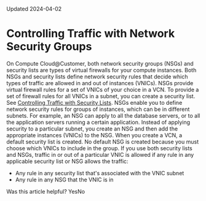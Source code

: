 Updated 2024-04-02
# Controlling Traffic with Network Security Groups
On Compute Cloud@Customer, both network security groups (NSGs) and security lists are types of virtual firewalls for your compute instances. Both NSGs and security lists define network security rules that decide which types of traffic are allowed in and out of instances (VNICs).
NSGs provide virtual firewall rules for a set of VNICs of your choice in a VCN. To provide a set of firewall rules for all VNICs in a subnet, you can create a security list. See [Controlling Traffic with Security Lists](https://docs.oracle.com/en-us/iaas/compute-cloud-at-customer/topics/network/controlling-traffic-with-security-lists.htm#controlling-traffic-with-security-lists "On Compute Cloud@Customer, both security lists and network security groups \(NSGs\) are types of virtual firewalls for your compute instances. Both security lists and NSGs define network security rules that decide which types of traffic are allowed in and out of instances \(VNICs\).").
NSGs enable you to define network security rules for groups of instances, which can be in different subnets. For example, an NSG can apply to all the database servers, or to all the application servers running a certain application. Instead of applying security to a particular subnet, you create an NSG and then add the appropriate instances (VNICs) to the NSG.
When you create a VCN, a default security list is created. No default NSG is created because you must choose which VNICs to include in the group.
If you use both security lists and NSGs, traffic in or out of a particular VNIC is allowed if any rule in any applicable security list or NSG allows the traffic:
  * Any rule in any security list that's associated with the VNIC subnet
  * Any rule in any NSG that the VNIC is in


Was this article helpful?
YesNo

